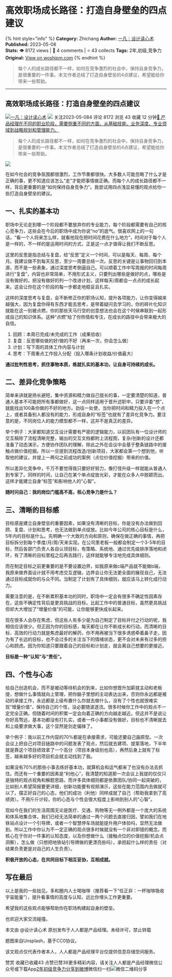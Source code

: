 # 高效职场成长路径：打造自身壁垒的四点建议
{% hint style="info" %}
**Category:** Zhichang
**Author:** [一凡｜设计读心术](https://www.woshipm.com/u/1512676)
**Published:** 2023-05-08  
**Stats:** 👁️ 8172 views | 💬 4 comments | ⭐ 43 collects
**Tags:** 2年,初级,竞争力
**Original:** [View on woshipm.com](https://www.woshipm.com/zhichang/5821455.html)
{% endhint %}
> 每个人的成长路径都不一样，如何在竞争激烈的社会中，保持自身竞争力，是很重要的一件事。本文作者总结了打造自身壁垒的4点建议，希望能给你带来一些帮助。

---

## 高效职场成长路径：打造自身壁垒的四点建议

[![](https://static.woshipm.com/view/woshipm_api_def_20230420133644_3607.png?imageView2/1/w/72/h/72/q/100)](https://www.woshipm.com/u/1512676)[一凡｜设计读心术](https://www.woshipm.com/u/1512676) ![](https://static.woshipm.com/tag/1101_1@2x.png) 关注2023-05-084 评论 8172 浏览 43 收藏 12 分钟[🔗 产品经理在不同的职业阶段，需要侧重不同的方面，从基础技能、业务深度、专业领域到战略规划和管理能力。](https://ke.qidianla.com/courses/90pm)

> 每个人的成长路径都不一样，如何在竞争激烈的社会中，保持自身竞争力，是很重要的一件事。本文作者总结了打造自身壁垒的4点建议，希望能给你带来一些帮助。

![](https://image.woshipm.com/2023/04/13/2ef60634-d9eb-11ed-bd74-00163e0b5ff3.jpg)

在如今社会的竞争氛围都很激烈，工作节奏都很快。大多数人可能忽略了什么才是正确的事，更不知道应该怎么“走”才能把事情做正确。而每个人的成长路径都不一样，背后更重要的是“如何保持自身竞争力”。我尝试用四点浅显易懂的观点给你一些打造自身壁垒的建议。

## 一、扎实的基本功

职场中无论走到哪一个阶段都不要放弃你的专业能力，每个阶段都需要有自己的核心竞争力，这些会在今后的职场中成为你说“no”的底气。很喜欢网上的一句话，“看一个人将来怎么样，就看他现在把时间花费在什么地方”，时间对于每个人是一样的，不一样的是运用时间的方式，正是这一点才值得让我们不断反思。

这里的反思是指总结与复盘，给“反思”定义一个时间，可以是每天、每周、每个月。我建议做不到每天反思，至少一周要总结一次。反思的关键是让事物回归到本源，而不是一些表象，通过深度思考倒逼自己。可以顺着工作中写周报的时间每周进行“复盘”，内容也非常简单，不用形式主义，只要列出哪些是做好的点，哪些是没有做好的，把没有做好的列一个改进计划，这样每天/周都会一点点的成长起来。这会让你在这个阶段的每一步都走地稳妥且扎实。

这样的深度思考与复盘，会不断修正你的职场认知，提升各项能力，让你变得越来越强大，因为复盘你得有东西才能去思考，是带着疑问去学习的，你的碎片化知识就能在这一刻被点燃，你的那些天马行空的创意想法也会在这个时候串联到一起形成自己的知识体系。这种“点燃”给了你热情和专注，在成长的路径中会带来极大的自信。

1.  回顾：本周已完成/未完成的工作（成果验收）
2.  复盘：反思哪些做的好/做的不好（再来一次，你会怎么做）
3.  计划：写下周的具体工作内容与计划
4.  思考：下周重点工作投入分配（投入哪条计划收益/价值最大）

**通过批判性思考，抓住事物本质，练就扎实的基本功，让自身可持续的成长。**

## 二、差异化竞争策略

简单来讲就是扬长避短，集中资源和精力做自己擅长的事，一定要清楚的知道，普通人基本不可能把所有事都做好，这一点同样适用于晋升述职中，只要评委“想”，就能找出100条你做的不好的地方。劲往一处使，当你把时间和精力投入在一个点上，或者具备别人都没有的能力，形成自身的“标签”也就有了差异化竞争力。要注意的是，不同岗位人的能力模型都不一样，这并不是真正的差异。

举个例子：大家都知道交互设计需要有严密的逻辑能力，以前团队有一位设计师的交互稿除了流程清晰完整，输出的交互文档都附上流程图，复杂/创新的设计还都准备了动态演示，方便协作团队的理解，除此之外在会议中会基于整条链路中的接触点做价值挖掘。所以一旦提到流程改造/创新项目，大家都会第一个想到他，听取他的建议，并提上一两句之前成功的案例（点位价值挖掘）带来的价值。

所以差异化竞争中，千万不要觉得我只要好好努力，像打怪升级一样就能从普通人到专家了。同样的时间，让自己在某个单点绽放光彩，才能在众多人中脱颖而出。这样才能建立自身“标签”和影响他人的“心智”。

**随时问自己：我的岗位门槛高不高，核心竞争力是什么？**

## 三、清晰的目标感

目标感是建立自身壁垒的重要因素，如果没有清晰的目标，你是没有办法做到回顾、复盘、计划和思考，也无法做到单点绽放。比如今年公司的核心目标是什么，5年内的目标是什么。先明确一个大致的方向和原则，确保在做正确的事情，再把目标拆分到每个季度/月/周/天来实现。在公司里老板一般都会制定一个3-5年的目标，然后各部门负责人各自认领目标，有策略、系统地、通过优先级排序落地和闭环，有了清晰的目标里程之后再去践行，这样就能够专注地完成具体细则。

而在制定目标之前更重要的是不要设置边界，如我原来做c端产品就不能做b端，我原来做界面设计就不用考虑交互逻辑，边界会让你无法更全面的展现自己，无法通过目标成就你的与众不同。当制定了计划有了具体细则，就应该马上转化成行动力。

需要注意的是，在不断累积基本功的同时，职场中一定会有很多不确定性因素存在，这些不确定性背后是更具挑战的目标。比起工作中的普通目标，虽然更具挑战但却大大增加了“增量价值”的可能，让你能够更快成长起来。

现在很多人会存在焦虑，但这些人有多少是为自己制定了目标并付之行动的呢，我相信应该很少。但正因为你的目标感，每天都在让你不断成长和行动，而清晰的目标、高效的行动力就是焦虑最好的解药，你不用再被当下很多诱惑牵着鼻子走，因为有了长远的目标，也不会过多的关注当下的情绪状态，更不会对未来有过多的担心和顾虑。因为你知道只要跟着自己的目标和计划走，就会离自己想要的更接近。

**目标是一种“认知”与“责任”。**

## 四、个性与心态

给自己创造机会，而不是被动等待机会的到来，比如你想晋升加薪就主动和老板提，想做什么事情就向上管理，把你脑子里想的主动表达出来，否则你永远都是被动的承接工作，永远都是上级布置什么你就去做什么，没有了个性也就很难实现“增量价值”，保持自己的个性，没必要随波逐流。很多时候你工作中的观点不一定完全正确，但随着时间的积累一定会向着正确的方向越走越近。但这并不是说让你好高骛远，基本功都没有打扎实，或者一件小事都没有做好，目标也不清晰就去和上级要求做大事，这个显然是剑走偏锋了。

举个例子：我以前工作内容的70%都是在承接需求，可能还要自己画原型。一次会议上把自己对项目链路中的问题发表了观点，然后就去建项、提案落地，下半年就是靠这个项目绩效拿了一个高分（项目本身级别也高），再然后身上就有了标签，越来越多好的项目机会就主动找到了我。

如果没有70%的那些小事去练好基本功，就算机会和运气都来了也没有办法去抓住。而还有一个重要的因素是“利他心”，我清楚的知道那一次会议上我提的仅仅只是独特的观点视角和解题思路，而许多具体细则都是依靠团队/协同一起突破的，比如别人希望简报要更详细，创新功能要有视频演示，这些在能力范围内去做就可以了。摆正好自己的心态，他们的成功（利他）同样成就了自己（帮助我拿到了高绩效）。不用斤斤计较，你的心态与个性会很大程度上影响到别人的“心智”。

现如今在我们的生活周围无论是医疗、交通、购物等无一例外都是一个庞大的系统和体系地集合体，我们已经无法简单的通过一两个问题去直接归因，譬如我们在地铁站点设计一个引导牌，或者一个智慧停车场就能提升用户体验吗，显然无法做到。所以工作中你认为不一定正确的观点很多时候就没有一个非对即错的概念。而核心在于你对一件事的认知态度，以及你想做什么（接触点位的价值挖掘/机会点洞察），怎么做（只想把地铁站引导牌做的更漂亮些吗），承担起什么样的责任（对结果负责更是对自己的人生负责）。

**积极开放的心态，在共同目标下相互妥协，互相成就。**

## 写在最后

以上是我的一些拙见。多和圈内人士喝咖啡（推荐看一下“任正非：一杯咖啡吸收宇宙能量”），提升看事情的高度与认知，远比你埋头工作更重要。

希望我的这些观点能够帮助你在职场构建起自身的壁垒。

也欢迎大家交流碰撞。

本文由 @设计读心术 原创发布于人人都是产品经理。未经许可，禁止转载

题图来自Unsplash，基于CC0协议。

该文观点仅代表作者本人，人人都是产品经理平台仅提供信息存储空间服务。

赞赏 收藏已收藏43 点赞已赞36更多精彩内容，请关注人人都是产品经理微信公众号或下载App[2年](https://www.woshipm.com/tag/2%e5%b9%b4)[初级](https://www.woshipm.com/tag/%e5%88%9d%e7%ba%a7)[竞争力](https://www.woshipm.com/tag/%e7%ab%9e%e4%ba%89%e5%8a%9b)[分享到微博](https://service.weibo.com/share/share.php?appkey=2775287854&title=高效职场成长路径：打造自身壁垒的四点建议&url=https://www.woshipm.com/zhichang/5821455.html&pic=https://image.woshipm.com/2023/04/13/2ef60634-d9eb-11ed-bd74-00163e0b5ff3.jpg)微信扫一扫![微信二维码](https://api.pwmqr.com/qrcode/create/?url=https://www.woshipm.com/zhichang/5821455.html)分享